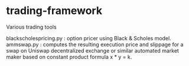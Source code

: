 # trading-framework
Various trading tools

blackscholespricing.py : option pricer using Black & Scholes model.  
ammswap.py : computes the resulting execution price and slippage for a swap on Uniswap decentralized exchange or similar automated market maker based on constant product formula x * y = k.
